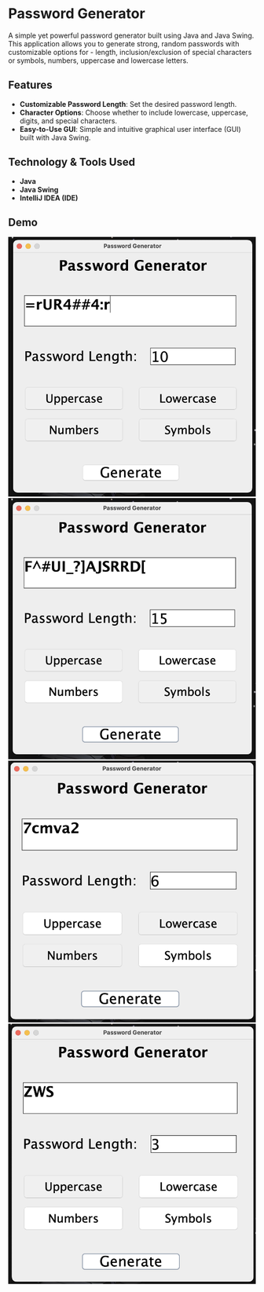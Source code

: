 # Password Generator

A simple yet powerful password generator built using Java and Java Swing. This application allows you to generate strong, random passwords with customizable options for - length, inclusion/exclusion of special characters or symbols, numbers, uppercase and lowercase letters.

## Features

- **Customizable Password Length**: Set the desired password length.
- **Character Options**: Choose whether to include lowercase, uppercase, digits, and special characters.
- **Easy-to-Use GUI**: Simple and intuitive graphical user interface (GUI) built with Java Swing.

## Technology & Tools Used

- **Java**
- **Java Swing** 
- **IntelliJ IDEA (IDE)**

## Demo
![Sample1](Demo/img1.png)
![Sample2](Demo/img2.png)
![Sample3](Demo/img3.png)
![Sample4](Demo/img4.png)